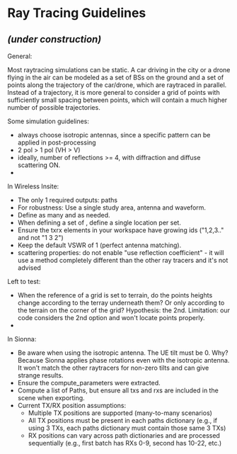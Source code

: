 # Ray Tracing Guidelines

*(under construction)*
---
General: 

Most raytracing simulations can be static. A car driving in the city or a drone flying in the air can be modeled as a set of BSs on the ground and a set of points along the trajectory of the car/drone, which are raytraced in parallel. Instead of a trajectory, it is more general to consider a grid of points with sufficiently small spacing between points, which will contain a much higher number of possible trajectories.

Some simulation guidelines:
- always choose isotropic antennas, since a specific pattern can be applied in post-processing
- 2 pol > 1 pol (VH > V)
- ideally, number of reflections >= 4, with diffraction and diffuse scattering ON.
- 


In Wireless Insite:

- The only 1 required outputs: paths
- For robustness: Use a single study area, antenna and waveform.
- Define as many <points> and <grids> as needed. 
- When defining a set of <points>, define a single location per set. 
- Ensure the txrx elements in your workspace have growing ids ("1,2,3.." and not "1 3 2")
- Keep the default VSWR of 1 (perfect antenna matching).
- scattering properties: do not enable "use reflection coefficient" - it will use 
  a method completely different than the other ray tracers and it's not advised


Left to test:
- When the reference of a grid is set to terrain, do the points heights change
  according to the terray underneath them? Or only according to the terrain
  on the corner of the grid? Hypothesis: the 2nd. 
  Limitation: our code considers the 2nd option and won't locate points properly.
- 


In Sionna:
- Be aware when using the isotropic antenna. The UE tilt must be 0. 
  Why? Because Sionna applies phase rotations even with the isotropic antenna. 
  It won't match the other raytracers for non-zero tilts and can give strange results.
- Ensure the compute_parameters were extracted.
- Compute a list of Paths, but ensure all txs and rxs are included in the scene when exporting.
- Current TX/RX position assumptions:
  - Multiple TX positions are supported (many-to-many scenarios)
  - All TX positions must be present in each paths dictionary (e.g., if using 3 TXs, 
    each paths dictionary must contain those same 3 TXs)
  - RX positions can vary across path dictionaries and are processed sequentially
    (e.g., first batch has RXs 0-9, second has 10-22, etc.)